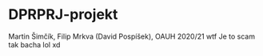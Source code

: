# DPRPRJ-projekt
 Martin Šimčík, Filip Mrkva (David Pospíšek), OAUH 2020/21 wtf
Je to scam tak bacha lol xd
